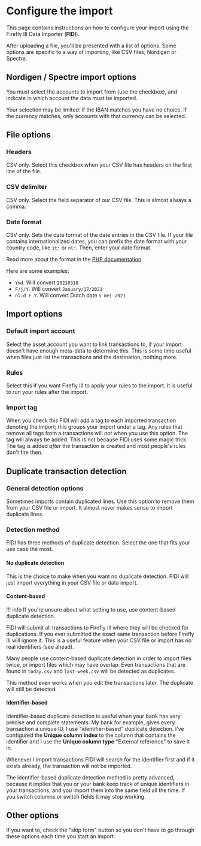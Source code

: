 # Configure the import

This page contains instructions on how to configure your import using the Firefly III Data Importer (**FIDI**).

After uploading a file, you'll be presented with a list of options. Some options are specific to a way of importing, like CSV files, Nordigen or Spectre.

## Nordigen / Spectre import options

You must select the accounts to import from (use the checkbox), and indicate in which account the data must be imported.

Your selection may be limited: if the IBAN matches you have no choice. If the currency matches, only accounts with that currency can be selected.

## File options

### Headers

CSV only. Select this checkbox when your CSV file has headers on the first line of the file.

### CSV delimiter

CSV only. Select the field separator of our CSV file. This is almost always a comma.

### Date format

CSV only. Sets the date format of the date entries in the CSV file. If your file contains internationalized dates, you can prefix the date format with your country code, like `it:` or `nl:`. Then, enter your date format.

Read more about the format in the [PHP documentation](https://www.php.net/manual/en/datetime.format.php).

Here are some examples:

* `Ymd`. Will convert `20210318`
* `F/j/Y`. Will convert `January/17/2021`
* `nl:d F Y`. Will convert Dutch date `5 mei 2021`

## Import options

### Default import account

Select the asset account you want to link transactions to, if your import doesn't have enough meta-data to determine this. This is some time useful when files just list the transactions and the destination, nothing more.

### Rules

Select this if you want Firefly III to apply your rules to the import. It is useful to run your rules after the import.

### Import tag

When you check this FIDI will add a tag to each imported transaction denoting the import; this groups your import under a tag. Any rules that remove all tags from a transactions will *not* when you use this option. The tag will always be added. This is not because FIDI uses some magic trick. The tag is added *after* the transaction is created and most people's rules don't fire then.

## Duplicate transaction detection

### General detection options

Sometimes imports contain duplicated lines. Use this option to remove them from your CSV file or import. It almost never makes sense to import duplicate lines.

### Detection method

FIDI has three methods of duplicate detection. Select the one that fits your use case the most.

#### No duplicate detection

This is the choice to make when you want no duplicate detection. FIDI will just import everything in your CSV file or data import.

#### Content-based

!!! info
    If you're unsure about what setting to use, use content-based duplicate detection.

FIDI will submit all transactions to Firefly III where they will be checked for duplications. If you ever submitted the exact same transaction before Firefly III will ignore it. This is a useful feature when your CSV file or import has no real identifiers (see ahead).

Many people use content-based duplicate detection in order to import files twice, or import files which may have overlap. Even transactions that are found in `today.csv` and `last-week.csv` will be detected as duplicates.

This method even works when you edit the transactions later. The duplicate will still be detected.

#### Identifier-based

Identifier-based duplicate detection is useful when your bank has very precise and complete statements. My bank for example, gives every transaction a unique ID. I use "identifier-based" duplicate detection. I've configured the **Unique column index** to the column that contains the identifier and I use the **Unique column type** "External reference" to save it in.

Whenever I import transactions FIDI will search for the identifier first and if it exists already, the transaction will not be imported.

The identifier-based duplicate detection method is pretty advanced, because it implies that you or your bank keep track of unique identifiers in your transactions, and you import them into the same field all the time. If you switch columns or switch fields it may stop working.

## Other options

If you want to, check the "skip form" button so you don't have to go through these options each time you start an import.

